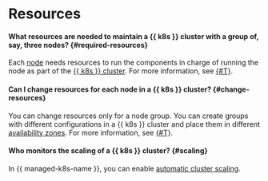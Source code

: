 # Resources

#### What resources are needed to maintain a {{ k8s }} cluster with a group of, say, three nodes? {#required-resources}

Each [node](../../managed-kubernetes/concepts/index.md#node-group) needs resources to run the components in charge of running the node as part of the [{{ k8s }} cluster](../../managed-kubernetes/concepts/index.md#kubernetes-cluster). For more information, see [{#T}](../../managed-kubernetes/concepts/node-group/allocatable-resources.md).

#### Can I change resources for each node in a {{ k8s }} cluster? {#change-resources}

You can change resources only for a node group. You can create groups with different configurations in a {{ k8s }} cluster and place them in different [availability zones](../../overview/concepts/geo-scope.md). For more information, see [{#T}](../../managed-kubernetes/operations/node-group/node-group-update.md).

#### Who monitors the scaling of a {{ k8s }} cluster? {#scaling}

In {{ managed-k8s-name }}, you can enable [automatic cluster scaling](../../managed-kubernetes/concepts/autoscale.md#ca).
